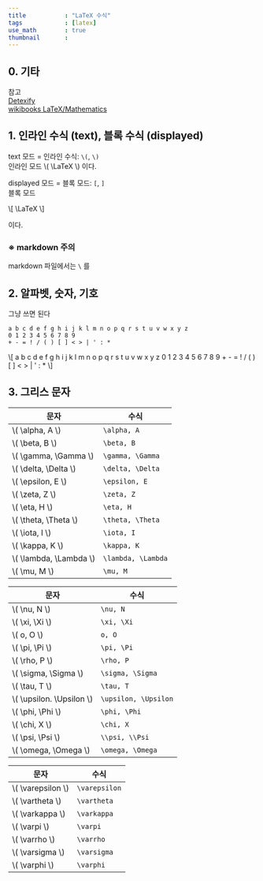 ```yaml
---
title           : "LaTeX 수식"
tags            : [latex]
use_math        : true
thumbnail       : 
---
```

## 0. 기타
참고  
[Detexify](http://detexify.kirelabs.org/)  
[wikibooks LaTeX/Mathematics](https://en.wikibooks.org/wiki/LaTeX/Mathematics)

## 1. 인라인 수식 (text), 블록 수식 (displayed)
text 모드 = 인라인 수식: `\(`, `\)`  
인라인 모드 \\( \LaTeX \\) 이다.  
  
displayed 모드 = 블록 모드: <code>\[</code>, <code>\]</code><br/>
블록 모드
<p>
\[ \LaTeX \]
</p>
이다.  

### ※ markdown 주의
markdown 파일에서는 `\` 를 

## 2. 알파벳, 숫자, 기호
그냥 쓰면 된다
<pre><code>a b c d e f g h i j k l m n o p q r s t u v w x y z
0 1 2 3 4 5 6 7 8 9
+ - = ! / ( ) [ ] < > | ' : *</code></pre>
<p>
\[
a b c d e f g h i j k l m n o p q r s t u v w x y z 0 1 2 3 4 5 6 7 8 9 + - = ! / ( ) [ ] < > | ' : *
\]
</p>

## 3. 그리스 문자

<div class="inline-table-container">
<table>
  <thead>
    <tr>
      <th> 문자 </th>
      <th> 수식 </th>
    </tr>
  </thead>
  <tbody>
    <tr>
      <td>\( \alpha, A \)</td>
      <td><code>&#92;alpha, A</code></td>
    </tr>
    <tr>
      <td>\( \beta, B \)</td>
      <td><code>&#92;beta, B</code></td>
    </tr>
    <tr>
      <td>\( \gamma, \Gamma \)</td>
      <td><code>&#92;gamma, &#92;Gamma</code></td>
    </tr>
    <tr>
      <td>\( \delta, \Delta \)</td>
      <td><code>&#92;delta, &#92;Delta</code></td>
    </tr>
    <tr>
      <td>\( \epsilon, E \)</td>
      <td><code>&#92;epsilon, E</code></td>
    </tr>
    <tr>
      <td>\( \zeta, Z \)</td>
      <td><code>&#92;zeta, Z</code></td>
    </tr>
    <tr>
      <td>\( \eta, H \)</td>
      <td><code>&#92;eta, H</code></td>
    </tr>
    <tr>
      <td>\( \theta, \Theta \)</td>
      <td><code>&#92;theta, &#92;Theta</code></td>
    </tr>
    <tr>
      <td>\( \iota, I \)</td>
      <td><code>&#92;iota, I</code></td>
    </tr>
    <tr>
      <td>\( \kappa, K \)</td>
      <td><code>&#92;kappa, K</code></td>
    </tr>
    <tr>
      <td>\( \lambda, \Lambda \)</td>
      <td><code>&#92;lambda, &#92;Lambda</code></td>
    </tr>
    <tr>
      <td>\( \mu, M \)</td>
      <td><code>&#92;mu, M</code></td>
    </tr>
  </tbody>
</table>

<table>
  <thead>
    <tr>
      <th> 문자 </th>
      <th> 수식 </th>
    </tr>
  </thead>
  <tbody>
    <tr>
      <td>\( \nu, N \)</td>
      <td><code>&#92;nu, N</code></td>
    </tr>
    <tr>
      <td>\( \xi, \Xi \)</td>
      <td><code>&#92;xi, &#92;Xi</code></td>
    </tr>
    <tr>
      <td>\( o, O \)</td>
      <td><code>o, O</code></td>
    </tr>
    <tr>
      <td>\( \pi, \Pi \)</td>
      <td><code>&#92;pi, &#92;Pi</code></td>
    </tr>
    <tr>
      <td>\( \rho, P \)</td>
      <td><code>&#92;rho, P</code></td>
    </tr>
    <tr>
      <td>\( \sigma, \Sigma \)</td>
      <td><code>&#92;sigma, &#92;Sigma</code></td>
    </tr>
    <tr>
      <td>\( \tau, T \)</td>
      <td><code>&#92;tau, T</code></td>
    </tr>
    <tr>
      <td>\( \upsilon. \Upsilon \)</td>
      <td><code>&#92;upsilon, &#92;Upsilon</code></td>
    </tr>
    <tr>
      <td>\( \phi, \Phi \)</td>
      <td><code>&#92;phi, &#92;Phi</code></td>
    </tr>
    <tr>
      <td>\( \chi, X \)</td>
      <td><code>&#92;chi, X</code></td>
    </tr>
    <tr>
      <td>\( \psi, \Psi \)</td>
      <td><code>&#92;\psi, &#92;\Psi</code></td>
    </tr>
    <tr>
      <td>\( \omega, \Omega \)</td>
      <td><code>&#92;omega, &#92;Omega</code></td>
    </tr>
  </tbody>
</table>

<table>
  <thead>
    <tr>
      <th> 문자 </th>
      <th> 수식 </th>
    </tr>
  </thead>
  <tbody>
    <tr>
      <td>\( \varepsilon \)</td>
      <td><code>&#92;varepsilon</code></td>
    </tr>
    <tr>
      <td>\( \vartheta \)</td>
      <td><code>&#92;vartheta</code></td>
    </tr>
    <tr>
      <td>\( \varkappa \)</td>
      <td><code>&#92;varkappa</code></td>
    </tr>
    <tr>
      <td>\( \varpi \)</td>
      <td><code>&#92;varpi</code></td>
    </tr>
    <tr>
      <td>\( \varrho \)</td>
      <td><code>&#92;varrho</code></td>
    </tr>
    <tr>
      <td>\( \varsigma \)</td>
      <td><code>&#92;varsigma</code></td>
    </tr>
    <tr>
      <td>\( \varphi \)</td>
      <td><code>&#92;varphi</code></td>
    </tr>
  </tbody>
</table>
</div>